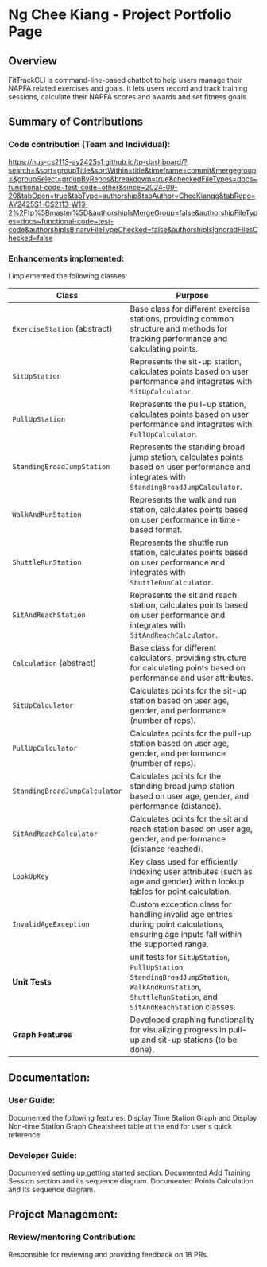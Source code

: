 # Ng Chee Kiang - Project Portfolio Page

## Overview
FitTrackCLI is command-line-based chatbot to help users manage their NAPFA related exercises and goals.
It lets users record and track training sessions, calculate their NAPFA scores and awards and set fitness goals.

## Summary of Contributions

### Code contribution (Team and Individual):
https://nus-cs2113-ay2425s1.github.io/tp-dashboard/?search=&sort=groupTitle&sortWithin=title&timeframe=commit&mergegroup=&groupSelect=groupByRepos&breakdown=true&checkedFileTypes=docs~functional-code~test-code~other&since=2024-09-20&tabOpen=true&tabType=authorship&tabAuthor=CheeKiangg&tabRepo=AY2425S1-CS2113-W13-2%2Ftp%5Bmaster%5D&authorshipIsMergeGroup=false&authorshipFileTypes=docs~functional-code~test-code&authorshipIsBinaryFileTypeChecked=false&authorshipIsIgnoredFilesChecked=false

### Enhancements implemented:
I implemented the following classes:

| **Class**                        | **Purpose**                                                                                                                                                           |
|----------------------------------|-----------------------------------------------------------------------------------------------------------------------------------------------------------------------|
| `ExerciseStation` (abstract)     | Base class for different exercise stations, providing common structure and methods for tracking performance and calculating points.                                   |
| `SitUpStation`                   | Represents the sit-up station, calculates points based on user performance and integrates with `SitUpCalculator`.                                                     |
| `PullUpStation`                  | Represents the pull-up station, calculates points based on user performance and integrates with `PullUpCalculator`.                                                   |
| `StandingBroadJumpStation`       | Represents the standing broad jump station, calculates points based on user performance and integrates with `StandingBroadJumpCalculator`.                            |
| `WalkAndRunStation`              | Represents the walk and run station, calculates points based on user performance in time-based format.                                                                |
| `ShuttleRunStation`              | Represents the shuttle run station, calculates points based on user performance and integrates with `ShuttleRunCalculator`.                                           |
| `SitAndReachStation`             | Represents the sit and reach station, calculates points based on user performance and integrates with `SitAndReachCalculator`.                                        |
| `Calculation` (abstract)         | Base class for different calculators, providing structure for calculating points based on performance and user attributes.                                            |
| `SitUpCalculator`                | Calculates points for the sit-up station based on user age, gender, and performance (number of reps).                                                                 |
| `PullUpCalculator`               | Calculates points for the pull-up station based on user age, gender, and performance (number of reps).                                                                |
| `StandingBroadJumpCalculator`    | Calculates points for the standing broad jump station based on user age, gender, and performance (distance).                                                          |
| `SitAndReachCalculator`          | Calculates points for the sit and reach station based on user age, gender, and performance (distance reached).                                                        |
| `LookUpKey`                      | Key class used for efficiently indexing user attributes (such as age and gender) within lookup tables for point calculation.                                          |
| `InvalidAgeException`            | Custom exception class for handling invalid age entries during point calculations, ensuring age inputs fall within the supported range.                               |
| **Unit Tests**                   | unit tests for `SitUpStation`, `PullUpStation`, `StandingBroadJumpStation`, `WalkAndRunStation`, `ShuttleRunStation`, and `SitAndReachStation` classes. |
| **Graph Features**               | Developed graphing functionality for visualizing progress in pull-up and sit-up stations (to be done).                                                                |


## Documentation:
### User Guide:
Documented the following features: Display Time Station Graph and Display Non-time Station Graph
Cheatsheet table at the end for user's quick reference

### Developer Guide:
Documented setting up,getting started section.
Documented Add Training Session section and its sequence diagram.
Documented Points Calculation and its sequence diagram.

## Project Management:
### Review/mentoring Contribution:
Responsible for reviewing and providing feedback on 18 PRs.

